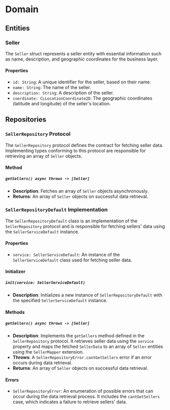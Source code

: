 # Domain

## Entities

### Seller

The `Seller` struct represents a seller entity with essential information such as name, description, and geographic coordinates for the business layer.

#### Properties

- `id: String`: A unique identifier for the seller, based on their name.
- `name: String`: The name of the seller.
- `description: String`: A description of the seller.
- `coordinate: CLLocationCoordinate2D`: The geographic coordinates (latitude and longitude) of the seller's location.


## Repositories

### `SellerRepository` Protocol

The `SellerRepository` protocol defines the contract for fetching seller data. Implementing types conforming to this protocol are responsible for retrieving an array of `Seller` objects.

#### Method

##### `getSellers() async throws -> [Seller]`

- **Description**: Fetches an array of `Seller` objects asynchronously.
- **Returns**: An array of `Seller` objects on successful data retrieval.

### `SellerRepositoryDefault` Implementation

The `SellerRepositoryDefault` class is an implementation of the `SellerRepository` protocol and is responsible for fetching sellers' data using the `SellerServiceDefault` instance.

#### Properties

- `service: SellerServiceDefault`: An instance of the `SellerServiceDefault` class used for fetching seller data.

#### Initializer

##### `init(service: SellerServiceDefault)`

- **Description**: Initializes a new instance of `SellerRepositoryDefault` with the specified `SellerServiceDefault` instance.

#### Methods

##### `getSellers() async throws -> [Seller]`

- **Description**: Implements the `getSellers` method defined in the `SellerRepository` protocol. It retrieves seller data using the `service` property and maps the fetched `SellerData` to an array of `Seller` entities using the `SellerMapper` extension.
- **Throws**: A `SellerRepositoryError.cantGetSellers` error if an error occurs during data retrieval.
- **Returns**: An array of `Seller` objects on successful data retrieval.

#### Errors

- `SellerRepositoryError`: An enumeration of possible errors that can occur during the data retrieval process. It includes the `cantGetSellers` case, which indicates a failure to retrieve sellers' data.
